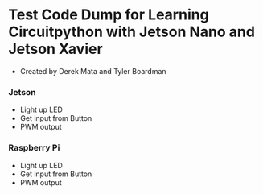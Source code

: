 # Test Code Dump for Learning Circuitpython with Jetson Nano and Jetson Xavier
- Created by Derek Mata and Tyler Boardman


### Jetson
- Light up LED
- Get input from Button
- PWM output

### Raspberry Pi
- Light up LED
- Get input from Button
- PWM output
